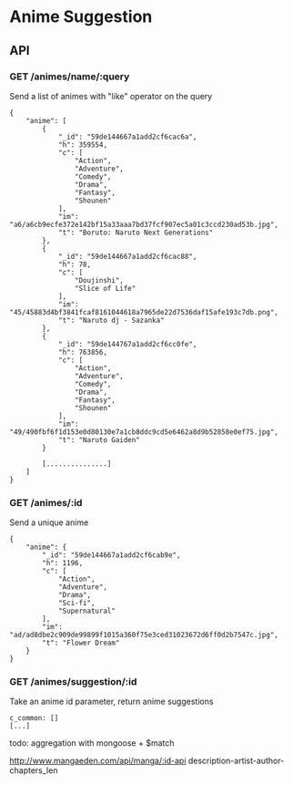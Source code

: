 # Anime Suggestion

## API

### GET /animes/name/:query
Send a list of animes with "like" operator on the query 

```
{
    "anime": [
        {
            "_id": "59de144667a1add2cf6cac6a",
            "h": 359554,
            "c": [
                "Action",
                "Adventure",
                "Comedy",
                "Drama",
                "Fantasy",
                "Shounen"
            ],
            "im": "a6/a6cb9ecfe372e142bf15a33aaa7bd37fcf907ec5a01c3ccd230ad53b.jpg",
            "t": "Boruto: Naruto Next Generations"
        },
        {
            "_id": "59de144667a1add2cf6cac88",
            "h": 78,
            "c": [
                "Doujinshi",
                "Slice of Life"
            ],
            "im": "45/45883d4bf3841fcaf8161044618a7965de22d7536daf15afe193c7db.png",
            "t": "Naruto dj - Sazanka"
        },
        {
            "_id": "59de144767a1add2cf6cc0fe",
            "h": 763856,
            "c": [
                "Action",
                "Adventure",
                "Comedy",
                "Drama",
                "Fantasy",
                "Shounen"
            ],
            "im": "49/490fbf6f1d153e0d80130e7a1cb8ddc9cd5e6462a8d9b52858e0ef75.jpg",
            "t": "Naruto Gaiden"
        }
        
        [...............]
    ]
}
```

### GET /animes/:id
Send a unique anime

```
{
    "anime": {
        "_id": "59de144667a1add2cf6cab9e",
        "h": 1196,
        "c": [
            "Action",
            "Adventure",
            "Drama",
            "Sci-fi",
            "Supernatural"
        ],
        "im": "ad/ad8dbe2c909de99899f1015a360f75e3ced31023672d6ff0d2b7547c.jpg",
        "t": "Flower Dream"
    }
}
```

### GET /animes/suggestion/:id
Take an anime id parameter, return anime suggestions

```
c_common: []
[...]
``` 

todo: 
aggregation with mongoose + $match 

http://www.mangaeden.com/api/manga/:id-api description-artist-author-chapters_len


